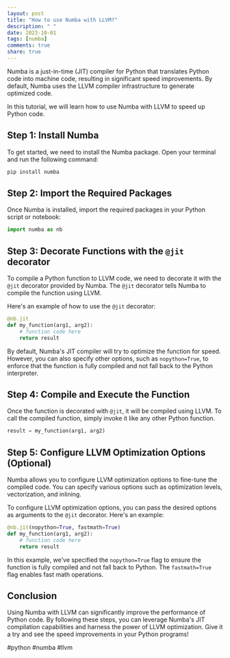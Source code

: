 ```yaml
---
layout: post
title: "How to use Numba with LLVM?"
description: " "
date: 2023-10-01
tags: [numba]
comments: true
share: true
---
```


Numba is a just-in-time (JIT) compiler for Python that translates Python code into machine code, resulting in significant speed improvements. By default, Numba uses the LLVM compiler infrastructure to generate optimized code.

In this tutorial, we will learn how to use Numba with LLVM to speed up Python code.

## Step 1: Install Numba

To get started, we need to install the Numba package. Open your terminal and run the following command:

```bash
pip install numba
```

## Step 2: Import the Required Packages

Once Numba is installed, import the required packages in your Python script or notebook:

```python
import numba as nb
```

## Step 3: Decorate Functions with the `@jit` decorator

To compile a Python function to LLVM code, we need to decorate it with the `@jit` decorator provided by Numba. The `@jit` decorator tells Numba to compile the function using LLVM.

Here's an example of how to use the `@jit` decorator:

```python
@nb.jit
def my_function(arg1, arg2):
    # function code here
    return result
```

By default, Numba's JIT compiler will try to optimize the function for speed. However, you can also specify other options, such as `nopython=True`, to enforce that the function is fully compiled and not fall back to the Python interpreter.

## Step 4: Compile and Execute the Function

Once the function is decorated with `@jit`, it will be compiled using LLVM. To call the compiled function, simply invoke it like any other Python function.

```python
result = my_function(arg1, arg2)
```

## Step 5: Configure LLVM Optimization Options (Optional)

Numba allows you to configure LLVM optimization options to fine-tune the compiled code. You can specify various options such as optimization levels, vectorization, and inlining.

To configure LLVM optimization options, you can pass the desired options as arguments to the `@jit` decorator. Here's an example:

```python
@nb.jit(nopython=True, fastmath=True)
def my_function(arg1, arg2):
    # function code here
    return result
```

In this example, we've specified the `nopython=True` flag to ensure the function is fully compiled and not fall back to Python. The `fastmath=True` flag enables fast math operations.

## Conclusion

Using Numba with LLVM can significantly improve the performance of Python code. By following these steps, you can leverage Numba's JIT compilation capabilities and harness the power of LLVM optimization. Give it a try and see the speed improvements in your Python programs!

#python #numba #llvm